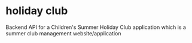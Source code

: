 # holiday club

Backend API for a Children's Summer Holiday Club application which is a summer club management website/application
